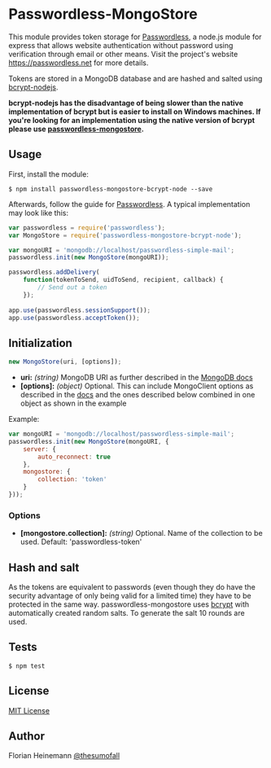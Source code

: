 # Passwordless-MongoStore

This module provides token storage for [Passwordless](https://github.com/florianheinemann/passwordless), a node.js module for express that allows website authentication without password using verification through email or other means. Visit the project's website https://passwordless.net for more details.

Tokens are stored in a MongoDB database and are hashed and salted using [bcrypt-nodejs](https://github.com/shaneGirish/bcrypt-nodejs).

**bcrypt-nodejs has the disadvantage of being slower than the native implementation of bcrypt but is easier to install on Windows machines. If you're looking for an implementation using the native version of bcrypt please use [passwordless-mongostore](https://www.npmjs.org/package/passwordless-mongostore).**

## Usage

First, install the module:

`$ npm install passwordless-mongostore-bcrypt-node --save`

Afterwards, follow the guide for [Passwordless](https://github.com/florianheinemann/passwordless). A typical implementation may look like this:

```javascript
var passwordless = require('passwordless');
var MongoStore = require('passwordless-mongostore-bcrypt-node');

var mongoURI = 'mongodb://localhost/passwordless-simple-mail';
passwordless.init(new MongoStore(mongoURI));

passwordless.addDelivery(
    function(tokenToSend, uidToSend, recipient, callback) {
        // Send out a token
    });
    
app.use(passwordless.sessionSupport());
app.use(passwordless.acceptToken());
```

## Initialization

```javascript
new MongoStore(uri, [options]);
```
* **uri:** *(string)* MongoDB URI as further described in the [MongoDB docs]( http://docs.mongodb.org/manual/reference/connection-string/)
* **[options]:** *(object)* Optional. This can include MongoClient options as described in the [docs]( http://mongodb.github.io/node-mongodb-native/api-generated/mongoclient.html#mongoclient-connect) and the ones described below combined in one object as shown in the example

Example:
```javascript
var mongoURI = 'mongodb://localhost/passwordless-simple-mail';
passwordless.init(new MongoStore(mongoURI, {
    server: {
        auto_reconnect: true
    },
    mongostore: {
        collection: 'token'
    }
}));
```

### Options
* **[mongostore.collection]:** *(string)* Optional. Name of the collection to be used. Default: 'passwordless-token'

## Hash and salt
As the tokens are equivalent to passwords (even though they do have the security advantage of only being valid for a limited time) they have to be protected in the same way. passwordless-mongostore uses [bcrypt](https://github.com/ncb000gt/node.bcrypt.js/) with automatically created random salts. To generate the salt 10 rounds are used.

## Tests

`$ npm test`

## License

[MIT License](http://opensource.org/licenses/MIT)

## Author
Florian Heinemann [@thesumofall](http://twitter.com/thesumofall/)
